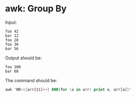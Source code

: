 # awk: Group By

Input:

```text
foo 42
bar 12
foo 28
foo 30
bar 56
```

Output should be:

```text
foo 100
bar 68
```

The command should be:

```awk
awk 'NR>1{arr[$1]++} END{for (a in arr) print a, arr[a]}'
```
